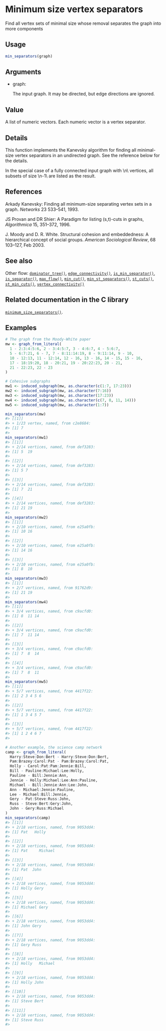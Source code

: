 # Minimum size vertex separators

Find all vertex sets of minimal size whose removal separates the graph
into more components

## Usage

``` r
min_separators(graph)
```

## Arguments

- graph:

  The input graph. It may be directed, but edge directions are ignored.

## Value

A list of numeric vectors. Each numeric vector is a vertex separator.

## Details

This function implements the Kanevsky algorithm for finding all
minimal-size vertex separators in an undirected graph. See the reference
below for the details.

In the special case of a fully connected input graph with \\n\\
vertices, all subsets of size \\n-1\\ are listed as the result.

## References

Arkady Kanevsky: Finding all minimum-size separating vertex sets in a
graph. *Networks* 23 533–541, 1993.

JS Provan and DR Shier: A Paradigm for listing (s,t)-cuts in graphs,
*Algorithmica* 15, 351–372, 1996.

J. Moody and D. R. White. Structural cohesion and embeddedness: A
hierarchical concept of social groups. *American Sociological Review*,
68 103–127, Feb 2003.

## See also

Other flow:
[`dominator_tree()`](https://r.igraph.org/reference/dominator_tree.md),
[`edge_connectivity()`](https://r.igraph.org/reference/edge_connectivity.md),
[`is_min_separator()`](https://r.igraph.org/reference/is_min_separator.md),
[`is_separator()`](https://r.igraph.org/reference/is_separator.md),
[`max_flow()`](https://r.igraph.org/reference/max_flow.md),
[`min_cut()`](https://r.igraph.org/reference/min_cut.md),
[`min_st_separators()`](https://r.igraph.org/reference/min_st_separators.md),
[`st_cuts()`](https://r.igraph.org/reference/st_cuts.md),
[`st_min_cuts()`](https://r.igraph.org/reference/st_min_cuts.md),
[`vertex_connectivity()`](https://r.igraph.org/reference/vertex_connectivity.md)

## Related documentation in the C library

[`minimum_size_separators()`](https://igraph.org/c/html/latest/igraph-Separators.html#igraph_minimum_size_separators).

## Examples

``` r
# The graph from the Moody-White paper
mw <- graph_from_literal(
  1 - 2:3:4:5:6, 2 - 3:4:5:7, 3 - 4:6:7, 4 - 5:6:7,
  5 - 6:7:21, 6 - 7, 7 - 8:11:14:19, 8 - 9:11:14, 9 - 10,
  10 - 12:13, 11 - 12:14, 12 - 16, 13 - 16, 14 - 15, 15 - 16,
  17 - 18:19:20, 18 - 20:21, 19 - 20:22:23, 20 - 21,
  21 - 22:23, 22 - 23
)

# Cohesive subgraphs
mw1 <- induced_subgraph(mw, as.character(c(1:7, 17:23)))
mw2 <- induced_subgraph(mw, as.character(7:16))
mw3 <- induced_subgraph(mw, as.character(17:23))
mw4 <- induced_subgraph(mw, as.character(c(7, 8, 11, 14)))
mw5 <- induced_subgraph(mw, as.character(1:7))

min_separators(mw)
#> [[1]]
#> + 1/23 vertex, named, from c2e8684:
#> [1] 7
#> 
min_separators(mw1)
#> [[1]]
#> + 2/14 vertices, named, from def3283:
#> [1] 5  19
#> 
#> [[2]]
#> + 2/14 vertices, named, from def3283:
#> [1] 5 7
#> 
#> [[3]]
#> + 2/14 vertices, named, from def3283:
#> [1] 7  21
#> 
#> [[4]]
#> + 2/14 vertices, named, from def3283:
#> [1] 21 19
#> 
min_separators(mw2)
#> [[1]]
#> + 2/10 vertices, named, from e25a0fb:
#> [1] 10 16
#> 
#> [[2]]
#> + 2/10 vertices, named, from e25a0fb:
#> [1] 14 16
#> 
#> [[3]]
#> + 2/10 vertices, named, from e25a0fb:
#> [1] 8  10
#> 
min_separators(mw3)
#> [[1]]
#> + 2/7 vertices, named, from 91762d9:
#> [1] 21 19
#> 
min_separators(mw4)
#> [[1]]
#> + 3/4 vertices, named, from c9acfd0:
#> [1] 8  11 14
#> 
#> [[2]]
#> + 3/4 vertices, named, from c9acfd0:
#> [1] 7  11 14
#> 
#> [[3]]
#> + 3/4 vertices, named, from c9acfd0:
#> [1] 7  8  14
#> 
#> [[4]]
#> + 3/4 vertices, named, from c9acfd0:
#> [1] 7  8  11
#> 
min_separators(mw5)
#> [[1]]
#> + 5/7 vertices, named, from 4417f22:
#> [1] 2 3 4 5 6
#> 
#> [[2]]
#> + 5/7 vertices, named, from 4417f22:
#> [1] 1 3 4 5 7
#> 
#> [[3]]
#> + 5/7 vertices, named, from 4417f22:
#> [1] 1 2 4 6 7
#> 

# Another example, the science camp network
camp <- graph_from_literal(
  Harry:Steve:Don:Bert - Harry:Steve:Don:Bert,
  Pam:Brazey:Carol:Pat - Pam:Brazey:Carol:Pat,
  Holly - Carol:Pat:Pam:Jennie:Bill,
  Bill - Pauline:Michael:Lee:Holly,
  Pauline - Bill:Jennie:Ann,
  Jennie - Holly:Michael:Lee:Ann:Pauline,
  Michael - Bill:Jennie:Ann:Lee:John,
  Ann - Michael:Jennie:Pauline,
  Lee - Michael:Bill:Jennie,
  Gery - Pat:Steve:Russ:John,
  Russ - Steve:Bert:Gery:John,
  John - Gery:Russ:Michael
)
min_separators(camp)
#> [[1]]
#> + 2/18 vertices, named, from 9053dd4:
#> [1] Pat   Holly
#> 
#> [[2]]
#> + 2/18 vertices, named, from 9053dd4:
#> [1] Pat     Michael
#> 
#> [[3]]
#> + 2/18 vertices, named, from 9053dd4:
#> [1] Pat  John
#> 
#> [[4]]
#> + 2/18 vertices, named, from 9053dd4:
#> [1] Holly Gery 
#> 
#> [[5]]
#> + 2/18 vertices, named, from 9053dd4:
#> [1] Michael Gery   
#> 
#> [[6]]
#> + 2/18 vertices, named, from 9053dd4:
#> [1] John Gery
#> 
#> [[7]]
#> + 2/18 vertices, named, from 9053dd4:
#> [1] Gery Russ
#> 
#> [[8]]
#> + 2/18 vertices, named, from 9053dd4:
#> [1] Holly   Michael
#> 
#> [[9]]
#> + 2/18 vertices, named, from 9053dd4:
#> [1] Holly John 
#> 
#> [[10]]
#> + 2/18 vertices, named, from 9053dd4:
#> [1] Steve Bert 
#> 
#> [[11]]
#> + 2/18 vertices, named, from 9053dd4:
#> [1] Steve Russ 
#> 
```
